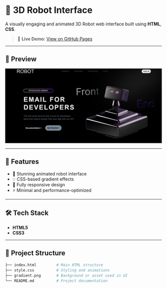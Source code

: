 # 🤖 3D Robot Interface

A visually engaging and animated 3D Robot web interface built using **HTML**, **CSS**.

> 🔗 **Live Demo:** [View on GitHub Pages](https://mohanchoukse.github.io/3DRobot/)

---

## 📸 Preview

![Screenshot](https://github.com/MohanChoukse/3DRobot/blob/main/Screenshot%202025-05-24%20225008.png)

---

## 🚀 Features

- 🎨 Stunning animated robot interface
- 💡 CSS-based gradient effects
- 📱 Fully responsive design
- ⚡ Minimal and performance-optimized

---

## 🛠️ Tech Stack

- **HTML5**
- **CSS3**


---


## 📁 Project Structure

```bash
├── index.html         # Main HTML structure
├── style.css          # Styling and animations
├── gradient.png       # Background or asset used in UI
└── README.md          # Project documentation
